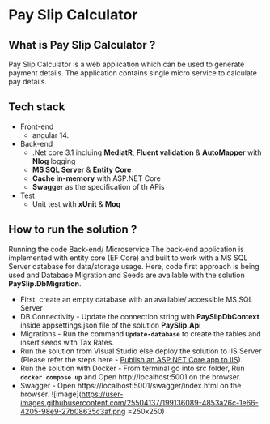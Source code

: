 # Pay Slip Calculator

What is Pay Slip Calculator ?
------------------------------------
Pay Slip Calculator is a web application which can be used to generate payment details. The application contains single micro service to calculate pay details.

Tech stack
------------------------------------

+ Front-end 
  + angular 14.
+ Back-end
  + .Net core 3.1 incluing **MediatR**, **Fluent validation** & **AutoMapper** with **Nlog** logging
  + **MS SQL Server** & **Entity Core** 
  + **Cache in-memory** with ASP.NET Core
  + **Swagger** as the specification of th APis
+ Test
  + Unit test with **xUnit** & **Moq**

How to run the solution ?
------------------------------------
Running the code 
Back-end/ Microservice
The back-end application is implemented with entity core (EF Core)  and built to work with a MS SQL Server database for data/storage usage. Here, code first approach is being used and Database Migration and Seeds are available with the solution **PaySlip.DbMigration**.
+ First, create an empty database with an available/ accessible MS SQL Server
+ DB Connectivity - Update the connection string with **PaySlipDbContext** inside appsettings.json file of the solution **PaySlip.Api**
+ Migrations - Run the command **`Update-database`** to create the tables and insert seeds with Tax Rates.
+ Run the solution from Visual Studio else deploy the solution to IIS Server (Please refer the steps here - [Publish an ASP.NET Core app to IIS](https://learn.microsoft.com/en-us/aspnet/core/tutorials/publish-to-iis?view=aspnetcore-6.0&tabs=visual-studio)).
+ Run the solution with Docker - From terminal go into src folder, Run **`docker compose up`** and Open http://localhost:5001 on the browser.
+ Swagger - Open https://localhost:5001/swagger/index.html on the browser.
  ![image](https://user-images.githubusercontent.com/25504137/199136089-4853a26c-1e66-4205-98e9-27b08635c3af.png =250x250)

